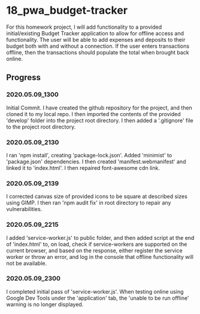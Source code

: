 # 18_pwa_budget-tracker

For this homework project, I will add functionality to a provided initial/existing Budget Tracker application to allow for offline access and functionality. The user will be able to add expenses and deposits to their budget both with and without a connection. If the user enters transactions offline, then the transactions should populate the total when brought back online.

## Progress

### 2020.05.09_1300

Initial Commit.  I have created the github repository for the project, and then cloned it to my local repo.  I then imported the contents of the provided 'develop' folder into the project root directory.  I then added a '.gitignore' file to the project root directory.

### 2020.05.09_2130

I ran 'npm install', creating 'package-lock.json'.  Added 'minimist' to 'package.json' dependencies.  I then created 'manifest.webmanifest' and linked it to 'index.html'.  I then repaired font-awesome cdn link.

### 2020.05.09_2139

I corrected canvas size of provided icons to be square at described sizes using GIMP.  I then ran 'npm audit fix' in root directory to repair any vulnerabilities.

### 2020.05.09_2215

I added 'service-worker.js' to public folder, and then added script at the end of 'index.html' to, on load, check if service-workers are supported on the current browser, and based on the response, either register the service worker or throw an error, and log in the console that offline functionality will not be available.

### 2020.05.09_2300

I completed initial pass of 'service-worker.js'.  When testing online using Google Dev Tools under the 'application' tab, the 'unable to be run offline' warning is no longer displayed.
